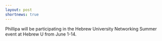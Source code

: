 ```yaml
---
layout: post
shortnews: true
---
```


Phillipa will be participating in the Hebrew University Networking Summer event at Hebrew U from June 1-14.
